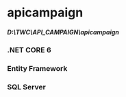 # apicampaign 

##### D:\TWC\API_CAMPAIGN\apicampaign

### .NET CORE 6

### Entity Framework

### SQL Server
